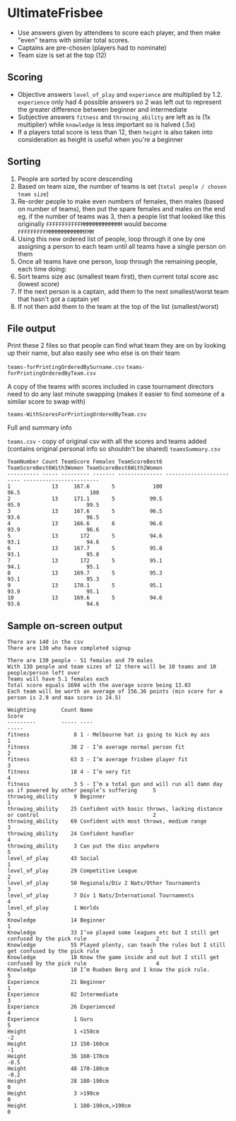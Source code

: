 # UltimateFrisbee

- Use answers given by attendees to score each player, and then make "even" teams with similar total scores.
- Captains are pre-chosen (players had to nominate)
- Team size is set at the top (12)

Scoring
-------
- Objective answers `level_of_play` and `experience` are multiplied by 1.2. `experience` only had 4 possible answers so 2 was left out to represent the greater difference between beginner and intermediate
- Subjective answers `fitness` and `throwing_ability` are left as is (1x multiplier) while `knowledge` is less important so is halved (.5x)
- If a players total score is less than 12, then `height` is also taken into consideration as height is useful when you're a beginner

Sorting
-------
1. People are sorted by score descending
2. Based on team size, the number of teams is set (`total people / chosen team size`)
3. Re-order people to make even numbers of females, then males (based on number of teams), then put the spare females and males on the end
  eg. if the number of teams was 3, then a people list that looked like this originally `FFFFFFFFFFFMMMMMMMMMMMMM` would become `FFFFFFFFFMMMMMMMMMMMMFMM`
4. Using this new ordered list of people, loop through it one by one assigning a person to each team until all teams have a single person on them
5. Once all teams have one person, loop through the remaining people, each time doing:
  5. Sort teams size asc (smallest team first), then current total score asc (lowest score)
  5. If the next person is a captain, add them to the next smallest/worst team that hasn't got a captain yet
  5. If not then add them to the team at the top of the list (smallest/worst)

File output
-----------

Print these 2 files so that people can find what team they are on by looking up their name, but also easily see who else is on their team

`teams-forPrintingOrderedBySurname.csv`
`teams-forPrintingOrderedByTeam.csv`

A copy of the teams with scores included in case tournament directors need to do any last minute swapping (makes it easier to find someone of a similar score to swap with)

`teams-WithScoresForPrintingOrderedByTeam.csv`

Full and summary info

`teams.csv` - copy of original csv with all the scores and teams added (contains original personal info so shouldn't be shared)
`teamsSummary.csv`
```
TeamNumber Count TeamScore Females TeamScoreBest6 TeamScoreBest6With3Women TeamScoreBest6With2Women
---------- ----- --------- ------- -------------- ------------------------ ------------------------
1             13     167.6       5            100                     96.5                      100
2             13     171.1       5           99.5                     95.9                     99.5
3             13     167.6       5           96.5                     93.6                     96.5
4             13     166.6       6           96.6                     93.9                     96.6
5             13       172       5           94.6                     93.1                     94.6
6             13     167.7       5           95.8                     93.1                     95.8
7             13       172       5           95.1                     94.1                     95.1
8             13     169.7       5           95.3                     93.1                     95.3
9             13     170.1       5           95.1                     93.9                     95.1
10            13     169.6       5           94.6                     93.6                     94.6
```

Sample on-screen output
-----------------------
```
There are 140 in the csv
There are 130 who have completed signup

There are 130 people - 51 females and 79 males
With 130 people and team sizes of 12 there will be 10 teams and 10 people/person left over
Teams will have 5.1 females each
Total score equals 1694 with the average score being 13.03
Each team will be worth an average of 156.36 points (min score for a person is 2.9 and max score is 24.5)

Weighting        Count Name                                                                                    Score
---------        ----- ----                                                                                    -----
fitness              8 1 - Melbourne hat is going to kick my ass                                                   1
fitness             38 2 - I’m average normal person fit                                                           2
fitness             63 3 - I’m average frisbee player fit                                                          3
fitness             18 4 - I’m very fit                                                                            4
fitness              3 5 - I’m a total gun and will run all damn day as if powered by other people’s suffering     5
throwing_ability     9 Beginner                                                                                    1
throwing_ability    25 Confident with basic throws, lacking distance or control                                    2
throwing_ability    69 Confident with most throws, medium range                                                    3
throwing_ability    24 Confident handler                                                                           4
throwing_ability     3 Can put the disc anywhere                                                                   5
level_of_play       43 Social                                                                                      1
level_of_play       29 Competitive League                                                                          2
level_of_play       50 Regionals/Div 2 Nats/Other Tournaments                                                      3
level_of_play        7 Div 1 Nats/International Tournaments                                                        4
level_of_play        1 Worlds                                                                                      5
Knowledge           14 Beginner                                                                                    1
Knowledge           33 I’ve played some leagues etc but I still get confused by the pick rule                      2
Knowledge           55 Played plenty, can teach the rules but I still get confused by the pick rule                3
Knowledge           18 Know the game inside and out but I still get confused by the pick rule                      4
Knowledge           10 I’m Rueben Berg and I know the pick rule.                                                   5
Experience          21 Beginner                                                                                    1
Experience          82 Intermediate                                                                                3
Experience          26 Experienced                                                                                 4
Experience           1 Guru                                                                                        5
Height               1 <150cm                                                                                     -2
Height              13 150-160cm                                                                                  -1
Height              36 160-170cm                                                                                -0.5
Height              48 170-180cm                                                                                -0.2
Height              28 180-190cm                                                                                   0
Height               3 >190cm                                                                                      0
Height               1 180-190cm,>190cm                                                                            0
```
